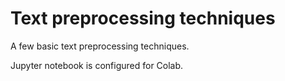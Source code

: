 # Text preprocessing techniques

A few basic text preprocessing techniques.

Jupyter notebook is configured for Colab. 
